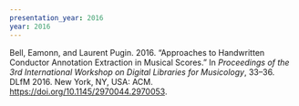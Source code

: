 ```yaml
---
presentation_year: 2016
year: 2016
---
```


Bell, Eamonn, and Laurent Pugin. 2016. “Approaches to Handwritten Conductor Annotation Extraction in Musical Scores.” In <i>Proceedings of the 3rd International Workshop on Digital Libraries for Musicology</i>, 33–36. DLfM 2016. New York, NY, USA: ACM. <a href="https://doi.org/10.1145/2970044.2970053">https://doi.org/10.1145/2970044.2970053</a>.